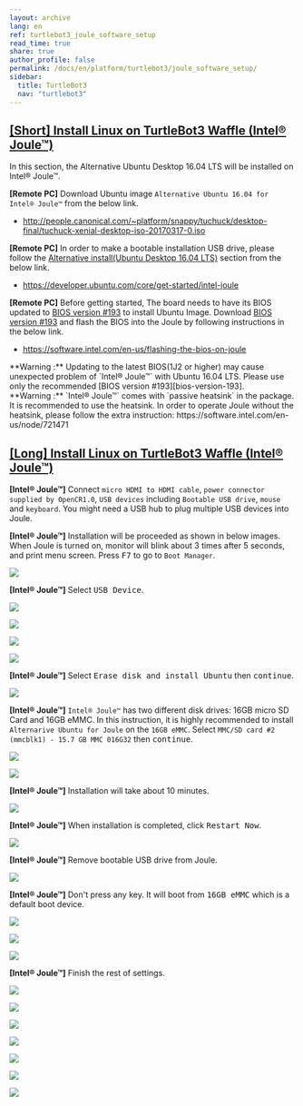 ```yaml
---
layout: archive
lang: en
ref: turtlebot3_joule_software_setup
read_time: true
share: true
author_profile: false
permalink: /docs/en/platform/turtlebot3/joule_software_setup/
sidebar:
  title: TurtleBot3
  nav: "turtlebot3"
---
```


## [[Short] Install Linux on TurtleBot3 Waffle (Intel® Joule™)](#short-install-linux-on-turtlebot3-waffle-intel-joule)

In this section, the Alternative Ubuntu Desktop 16.04 LTS will be installed on Intel® Joule™.

**[Remote PC]** Download Ubuntu image `Alternative Ubuntu 16.04 for Intel® Joule™` from the below link.

- http://people.canonical.com/~platform/snappy/tuchuck/desktop-final/tuchuck-xenial-desktop-iso-20170317-0.iso

**[Remote PC]** In order to make a bootable installation USB drive, please follow the [Alternative install(Ubuntu Desktop 16.04 LTS)][alternative-installubuntu-desktop-1604-lts] section from the below link.

- https://developer.ubuntu.com/core/get-started/intel-joule

**[Remote PC]** Before getting started, The board needs to have its BIOS updated to [BIOS version #193][bios-version-193] to install Ubuntu Image. Download [BIOS version #193][bios-version-193] and flash the BIOS into the Joule by following instructions in the below link.

- https://software.intel.com/en-us/flashing-the-bios-on-joule

<div class="alert alert-warning">
  **Warning :** Updating to the latest BIOS(1J2 or higher) may cause unexpected problem of `Intel® Joule™` with Ubuntu 16.04 LTS. Please use only the recommended [BIOS version #193][bios-version-193].
</div>

<div class="alert alert-warning">
  **Warning :** `Intel® Joule™` comes with `passive heatsink` in the package. It is recommended to use the heatsink. In order to operate Joule without the heatsink, please follow the extra instruction: https://software.intel.com/en-us/node/721471
</div>

[bios-version-193]: https://downloadmirror.intel.com/26206/eng/joule-firmware-2017-02-19-193-public.zip
[alternative-installubuntu-desktop-1604-lts]: https://developer.ubuntu.com/core/get-started/intel-joule#alternative-install:-ubuntu-desktop-16.04-lts


## [[Long] Install Linux on TurtleBot3 Waffle (Intel® Joule™)](#long-install-linux-on-turtlebot3-waffle-intel-joule)

**[Intel® Joule™]** Connect `micro HDMI to HDMI cable`, `power connector supplied by OpenCR1.0`, `USB devices` including `Bootable USB drive`, `mouse` and `keyboard`. You might need a USB hub to plug multiple USB devices into Joule.

**[Intel® Joule™]** Installation will be proceeded as shown in below images. When Joule is turned on, monitor will blink about 3 times after 5 seconds, and print menu screen. Press <kbd>F7</kbd> to go to `Boot Manager`.

![](/assets/images/platform/turtlebot3/preparation/j1.JPG)

**[Intel® Joule™]** Select <kbd>USB Device</kbd>.

![](/assets/images/platform/turtlebot3/preparation/j2.JPG)

![](/assets/images/platform/turtlebot3/preparation/j3.JPG)

![](/assets/images/platform/turtlebot3/preparation/j4.JPG)

![](/assets/images/platform/turtlebot3/preparation/j5.JPG)

**[Intel® Joule™]** Select <kbd>Erase disk and install Ubuntu</kbd> then <kbd>continue</kbd>.

![](/assets/images/platform/turtlebot3/preparation/j6.JPG)

**[Intel® Joule™]** `Intel® Joule™` has two different disk drives: 16GB micro SD Card and 16GB eMMC. In this instruction, it is highly recommended to install `Alternarive Ubuntu for Joule` on the `16GB eMMC`. Select `MMC/SD card #2 (mmcblk1) - 15.7 GB MMC 016G32` then <kbd>continue</kbd>.

![](/assets/images/platform/turtlebot3/preparation/j7.JPG)

![](/assets/images/platform/turtlebot3/preparation/j8.JPG)

**[Intel® Joule™]** Installation will take about 10 minutes.

![](/assets/images/platform/turtlebot3/preparation/j9.JPG)

**[Intel® Joule™]** When installation is completed, click <kbd>Restart Now</kbd>.

![](/assets/images/platform/turtlebot3/preparation/j10.JPG)

**[Intel® Joule™]** Remove bootable USB drive from Joule.

![](/assets/images/platform/turtlebot3/preparation/j11.JPG)

**[Intel® Joule™]** Don't press any key. It will boot from <kbd>16GB eMMC</kbd> which is a default boot device.

![](/assets/images/platform/turtlebot3/preparation/j12.JPG)

![](/assets/images/platform/turtlebot3/preparation/j13.JPG)

![](/assets/images/platform/turtlebot3/preparation/j14.JPG)

**[Intel® Joule™]** Finish the rest of settings.

![](/assets/images/platform/turtlebot3/preparation/j15.JPG)

![](/assets/images/platform/turtlebot3/preparation/j16.JPG)

![](/assets/images/platform/turtlebot3/preparation/j17.JPG)

![](/assets/images/platform/turtlebot3/preparation/j18.JPG)

![](/assets/images/platform/turtlebot3/preparation/j19.JPG)

![](/assets/images/platform/turtlebot3/preparation/j20.JPG)

![](/assets/images/platform/turtlebot3/preparation/j21.JPG)
